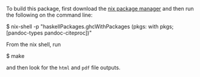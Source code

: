 To build this package, first download the [nix package
manager](https://nixos.org/nix/download.html) and then run the
following on the command line:

$ nix-shell -p "haskellPackages.ghcWithPackages (pkgs: with pkgs; [pandoc-types pandoc-citeproc])"

From the nix shell, run

$ make

and then look for the `html` and `pdf` file outputs.